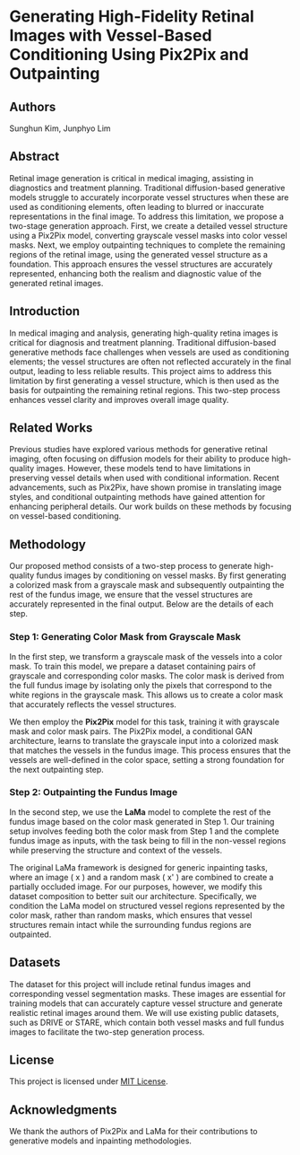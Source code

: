 # Generating High-Fidelity Retinal Images with Vessel-Based Conditioning Using Pix2Pix and Outpainting

## Authors
Sunghun Kim, Junphyo Lim

## Abstract
Retinal image generation is critical in medical imaging, assisting in diagnostics and treatment planning. Traditional diffusion-based generative models struggle to accurately incorporate vessel structures when these are used as conditioning elements, often leading to blurred or inaccurate representations in the final image. To address this limitation, we propose a two-stage generation approach. First, we create a detailed vessel structure using a Pix2Pix model, converting grayscale vessel masks into color vessel masks. Next, we employ outpainting techniques to complete the remaining regions of the retinal image, using the generated vessel structure as a foundation. This approach ensures the vessel structures are accurately represented, enhancing both the realism and diagnostic value of the generated retinal images.

## Introduction
In medical imaging and analysis, generating high-quality retina images is critical for diagnosis and treatment planning. Traditional diffusion-based generative methods face challenges when vessels are used as conditioning elements; the vessel structures are often not reflected accurately in the final output, leading to less reliable results. This project aims to address this limitation by first generating a vessel structure, which is then used as the basis for outpainting the remaining retinal regions. This two-step process enhances vessel clarity and improves overall image quality.

## Related Works
Previous studies have explored various methods for generative retinal imaging, often focusing on diffusion models for their ability to produce high-quality images. However, these models tend to have limitations in preserving vessel details when used with conditional information. Recent advancements, such as Pix2Pix, have shown promise in translating image styles, and conditional outpainting methods have gained attention for enhancing peripheral details. Our work builds on these methods by focusing on vessel-based conditioning.

## Methodology
Our proposed method consists of a two-step process to generate high-quality fundus images by conditioning on vessel masks. By first generating a colorized mask from a grayscale mask and subsequently outpainting the rest of the fundus image, we ensure that the vessel structures are accurately represented in the final output. Below are the details of each step.

### Step 1: Generating Color Mask from Grayscale Mask
In the first step, we transform a grayscale mask of the vessels into a color mask. To train this model, we prepare a dataset containing pairs of grayscale and corresponding color masks. The color mask is derived from the full fundus image by isolating only the pixels that correspond to the white regions in the grayscale mask. This allows us to create a color mask that accurately reflects the vessel structures.

We then employ the **Pix2Pix** model for this task, training it with grayscale mask and color mask pairs. The Pix2Pix model, a conditional GAN architecture, learns to translate the grayscale input into a colorized mask that matches the vessels in the fundus image. This process ensures that the vessels are well-defined in the color space, setting a strong foundation for the next outpainting step.

### Step 2: Outpainting the Fundus Image
In the second step, we use the **LaMa** model to complete the rest of the fundus image based on the color mask generated in Step 1. Our training setup involves feeding both the color mask from Step 1 and the complete fundus image as inputs, with the task being to fill in the non-vessel regions while preserving the structure and context of the vessels.

The original LaMa framework is designed for generic inpainting tasks, where an image \( x \) and a random mask \( x' \) are combined to create a partially occluded image. For our purposes, however, we modify this dataset composition to better suit our architecture. Specifically, we condition the LaMa model on structured vessel regions represented by the color mask, rather than random masks, which ensures that vessel structures remain intact while the surrounding fundus regions are outpainted.

## Datasets
The dataset for this project will include retinal fundus images and corresponding vessel segmentation masks. These images are essential for training models that can accurately capture vessel structure and generate realistic retinal images around them. We will use existing public datasets, such as DRIVE or STARE, which contain both vessel masks and full fundus images to facilitate the two-step generation process.

## License
This project is licensed under [MIT License](LICENSE).

## Acknowledgments
We thank the authors of Pix2Pix and LaMa for their contributions to generative models and inpainting methodologies.
